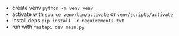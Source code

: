 - create venv ```python -m venv venv```
- activate with ```source venv/bin/activate``` or ```venv/scripts/activate```
- install deps ```pip install -r requirements.txt```
- run with ```fastapi dev main.py```